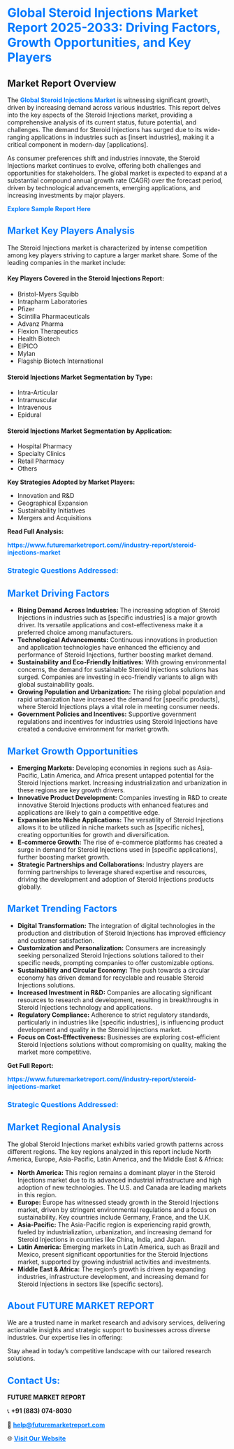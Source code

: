 <h1 style="color: #007BFF;">Global Steroid Injections Market Report 2025-2033: Driving Factors, Growth Opportunities, and Key Players</h1>

<section id="overview">
<h2>Market Report Overview</h2>
<p>The <a href="https://www.futuremarketreport.com//industry-report/steroid-injections-market" style="color: #007BFF; text-decoration: none;"><strong>Global Steroid Injections Market</strong></a> is witnessing significant growth, driven by increasing demand across various industries. This report delves into the key aspects of the Steroid Injections market, providing a comprehensive analysis of its current status, future potential, and challenges. The demand for Steroid Injections has surged due to its wide-ranging applications in industries such as [insert industries], making it a critical component in modern-day [applications].</p>
<p>As consumer preferences shift and industries innovate, the Steroid Injections market continues to evolve, offering both challenges and opportunities for stakeholders. The global market is expected to expand at a substantial compound annual growth rate (CAGR) over the forecast period, driven by technological advancements, emerging applications, and increasing investments by major players.</p>
</section>

<section id="overview">
<p><a href="https://www.futuremarketreport.com//request-sample/reportId=79255" style="color: #007BFF; text-decoration: none;"><strong>Explore Sample Report Here</strong></a></p>
</section>

<section id="key-players">
<h2 style="color: #007BFF;">Market Key Players Analysis</h2>
<p>The Steroid Injections market is characterized by intense competition among key players striving to capture a larger market share. Some of the leading companies in the market include:</p>
<h4>Key Players Covered in the Steroid Injections Report:</h4>
<ul><li>Bristol-Myers Squibb</li><li>Intrapharm Laboratories</li><li>Pfizer</li><li>Scintilla Pharmaceuticals</li><li>Advanz Pharma</li><li>Flexion Therapeutics</li><li>Health Biotech</li><li>EIPICO</li><li>Mylan</li><li>Flagship Biotech International</li></ul>
<h4>Steroid Injections Market Segmentation by Type:</h4>
<ul><li>Intra-Articular</li><li>Intramuscular</li><li>Intravenous</li><li>Epidural</li></ul>

<h4>Steroid Injections Market Segmentation by Application:</h4>
<ul><li>Hospital Pharmacy</li><li>Specialty Clinics</li><li>Retail Pharmacy</li><li>Others</li></ul>
<p><strong>Key Strategies Adopted by Market Players:</strong></p>
<ul>
<li>Innovation and R&D</li>
<li>Geographical Expansion</li>
<li>Sustainability Initiatives</li>
<li>Mergers and Acquisitions</li>
</ul>
</section>

<section>
<p><strong>Read Full Analysis: </strong></p><a href="https://www.futuremarketreport.com//industry-report/steroid-injections-market" style="color: #007BFF; text-decoration: none;"><strong>https://www.futuremarketreport.com//industry-report/steroid-injections-market</strong></a>
<h3 style="color: #007BFF;">Strategic Questions Addressed:</h3>
</section>

<section id="driving-factors">
<h2 style="color: #007BFF;">Market Driving Factors</h2>
<ul>
<li><strong>Rising Demand Across Industries:</strong> The increasing adoption of Steroid Injections in industries such as [specific industries] is a major growth driver. Its versatile applications and cost-effectiveness make it a preferred choice among manufacturers.</li>
<li><strong>Technological Advancements:</strong> Continuous innovations in production and application technologies have enhanced the efficiency and performance of Steroid Injections, further boosting market demand.</li>
<li><strong>Sustainability and Eco-Friendly Initiatives:</strong> With growing environmental concerns, the demand for sustainable Steroid Injections solutions has surged. Companies are investing in eco-friendly variants to align with global sustainability goals.</li>
<li><strong>Growing Population and Urbanization:</strong> The rising global population and rapid urbanization have increased the demand for [specific products], where Steroid Injections plays a vital role in meeting consumer needs.</li>
<li><strong>Government Policies and Incentives:</strong> Supportive government regulations and incentives for industries using Steroid Injections have created a conducive environment for market growth.</li>
</ul>
</section>

<section id="growth-opportunities">
<h2 style="color: #007BFF;">Market Growth Opportunities</h2>
<ul>
<li><strong>Emerging Markets:</strong> Developing economies in regions such as Asia-Pacific, Latin America, and Africa present untapped potential for the Steroid Injections market. Increasing industrialization and urbanization in these regions are key growth drivers.</li>
<li><strong>Innovative Product Development:</strong> Companies investing in R&D to create innovative Steroid Injections products with enhanced features and applications are likely to gain a competitive edge.</li>
<li><strong>Expansion into Niche Applications:</strong> The versatility of Steroid Injections allows it to be utilized in niche markets such as [specific niches], creating opportunities for growth and diversification.</li>
<li><strong>E-commerce Growth:</strong> The rise of e-commerce platforms has created a surge in demand for Steroid Injections used in [specific applications], further boosting market growth.</li>
<li><strong>Strategic Partnerships and Collaborations:</strong> Industry players are forming partnerships to leverage shared expertise and resources, driving the development and adoption of Steroid Injections products globally.</li>
</ul>
</section>

<section id="trending-factors">
<h2 style="color: #007BFF;">Market Trending Factors</h2>
<ul>
<li><strong>Digital Transformation:</strong> The integration of digital technologies in the production and distribution of Steroid Injections has improved efficiency and customer satisfaction.</li>
<li><strong>Customization and Personalization:</strong> Consumers are increasingly seeking personalized Steroid Injections solutions tailored to their specific needs, prompting companies to offer customizable options.</li>
<li><strong>Sustainability and Circular Economy:</strong> The push towards a circular economy has driven demand for recyclable and reusable Steroid Injections solutions.</li>
<li><strong>Increased Investment in R&D:</strong> Companies are allocating significant resources to research and development, resulting in breakthroughs in Steroid Injections technology and applications.</li>
<li><strong>Regulatory Compliance:</strong> Adherence to strict regulatory standards, particularly in industries like [specific industries], is influencing product development and quality in the Steroid Injections market.</li>
<li><strong>Focus on Cost-Effectiveness:</strong> Businesses are exploring cost-efficient Steroid Injections solutions without compromising on quality, making the market more competitive.</li>
</ul>
</section>

<section>
<p><strong>Get Full Report: </strong></p><a href="https://www.futuremarketreport.com//industry-report/steroid-injections-market" style="color: #007BFF; text-decoration: none;"><strong>https://www.futuremarketreport.com//industry-report/steroid-injections-market</strong></a>
<h3 style="color: #007BFF;">Strategic Questions Addressed:</h3>
</section>


<section id="regional-analysis">
<h2 style="color: #007BFF;">Market Regional Analysis</h2>
<p>The global Steroid Injections market exhibits varied growth patterns across different regions. The key regions analyzed in this report include North America, Europe, Asia-Pacific, Latin America, and the Middle East & Africa:</p>
<ul>
<li><strong>North America:</strong> This region remains a dominant player in the Steroid Injections market due to its advanced industrial infrastructure and high adoption of new technologies. The U.S. and Canada are leading markets in this region.</li>
<li><strong>Europe:</strong> Europe has witnessed steady growth in the Steroid Injections market, driven by stringent environmental regulations and a focus on sustainability. Key countries include Germany, France, and the U.K.</li>
<li><strong>Asia-Pacific:</strong> The Asia-Pacific region is experiencing rapid growth, fueled by industrialization, urbanization, and increasing demand for Steroid Injections in countries like China, India, and Japan.</li>
<li><strong>Latin America:</strong> Emerging markets in Latin America, such as Brazil and Mexico, present significant opportunities for the Steroid Injections market, supported by growing industrial activities and investments.</li>
<li><strong>Middle East & Africa:</strong> The region’s growth is driven by expanding industries, infrastructure development, and increasing demand for Steroid Injections in sectors like [specific sectors].</li>
</ul>
</section>

<footer>
<h2 style="color: #007BFF;">About FUTURE MARKET REPORT</h2>
<p>We are a trusted name in market research and advisory services, delivering actionable insights and strategic support to businesses across diverse industries. Our expertise lies in offering:</p>

<p>Stay ahead in today’s competitive landscape with our tailored research solutions.</p>

<h2 style="color: #007BFF;">Contact Us:</h2>
<p><strong>FUTURE MARKET REPORT</strong></p>
<p>📞 <strong>+91 (883) 074-8030</strong></p>
<p>📧 <strong><a href="mailto:help@futuremarketreport.com" style="color: #007BFF;">help@futuremarketreport.com</a></strong></p>
<p>🌐 <strong><a href="https://www.futuremarketreport.com/" style="color: #007BFF;">Visit Our Website</a></strong></p>
</footer>